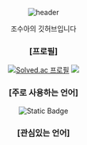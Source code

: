 <div align="center">

![header](https://capsule-render.vercel.app/api?type=rounded&color=timeGradient&text=Welcome%20to%20Zhaoxiuya's%20GitHub%20&animation=twinkling&fontSize=40&fontAlignY=50&fontAlign=50&height=180)

조수아의 깃허브입니다

### [프로필]
[![Solved.ac 프로필](http://mazassumnida.wtf/api/v2/generate_badge?boj=zhaoxiuya)](https://solved.ac/{zhaoxiuya})  <img src="http://mazandi.herokuapp.com/api?handle=zhaoxiuya&theme=dark"/>

### [주로 사용하는 언어]
<img alt="Static Badge" src="https://img.shields.io/badge/C%2B%2B-00599C?style=flat-square&logo=c%2B%2B&logoColor=white">


### [관심있는 언어]

